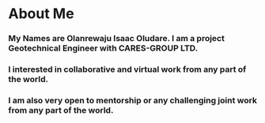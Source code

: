 # About Me
### My Names are Olanrewaju Isaac Oludare. I am a project Geotechnical Engineer with CARES-GROUP LTD. 
### I interested in collaborative and virtual work from any part of the world. 
### I am also very open to mentorship or any challenging joint work from any part of the world.
